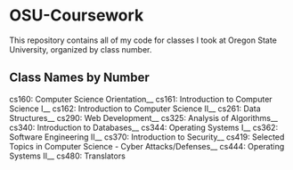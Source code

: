 # OSU-Coursework
This repository contains all of my code for classes I took at Oregon State University, organized by class number.

## Class Names by Number
cs160: Computer Science Orientation__
cs161: Introduction to Computer Science I__
cs162: Introduction to Computer Science II__
cs261: Data Structures__
cs290: Web Development__
cs325: Analysis of Algorithms__
cs340: Introduction to Databases__
cs344: Operating Systems I__
cs362: Software Engineering II__
cs370: Introduction to Security__
cs419: Selected Topics in Computer Science - Cyber Attacks/Defenses__
cs444: Operating Systems II__
cs480: Translators
